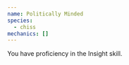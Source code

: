 ```yaml
---
name: Politically Minded
species:
  - chiss
mechanics: []
---
```

You have proficiency in the Insight skill.
